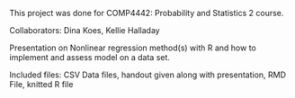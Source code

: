 This project was done for COMP4442: Probability and Statistics 2 course.

Collaborators: Dina Koes, Kellie Halladay

Presentation on Nonlinear regression method(s) with R and how to implement and assess model on a data set.

Included files: 
  CSV Data files,
  handout given along with presentation,
  RMD File,
  knitted R file
  
